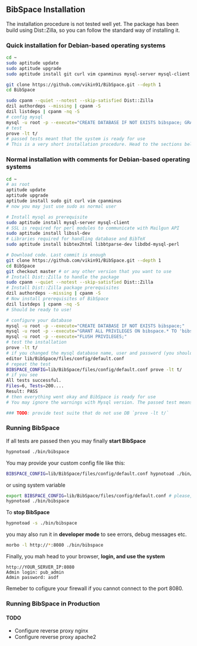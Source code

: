 
## BibSpace Installation ##
The installation procedure is not tested well yet. The package has been build using Dist::Zilla, so you can follow the standard way of installing it.

### Quick installation for Debian-based operating systems ###
```bash
cd ~
sudo aptitude update
sudo aptitude upgrade
sudo aptitude install git curl vim cpanminus mysql-server mysql-client libssl-dev bibtex2html libbtparse-dev libdbd-mysql-perl

git clone https://github.com/vikin91/BibSpace.git --depth 1
cd BibSpace

sudo cpanm --quiet --notest --skip-satisfied Dist::Zilla
dzil authordeps --missing | cpanm -S
dzil listdeps | cpanm -nq -S
# config mysql
mysql -u root -p --execute="CREATE DATABASE IF NOT EXISTS bibspace; GRANT ALL PRIVILEGES ON bibspace.* TO 'bibspace_user'@'localhost' IDENTIFIED BY 'passw00rd'; FLUSH PRIVILEGES;"
# test
prove -lt t/
# passed tests meant that the system is ready for use
# This is a very short installation procedure. Head to the sections below to configure your system.
```

### Normal installation with comments for Debian-based operating systems ###
```bash
cd ~
# as root
aptitude update
aptitude upgrade
aptitude install sudo git curl vim cpanminus 
# now you may just use sudo as normal user

# Install mysql as prerequisite
sudo aptitude install mysql-server mysql-client
# SSL is required for perl modules to communicate with Mailgun API
sudo aptitude install libssl-dev 
# Libraries required for handling database and BibTeX
sudo aptitude install bibtex2html libbtparse-dev libdbd-mysql-perl

# Download code. Last commit is enough
git clone https://github.com/vikin91/BibSpace.git --depth 1
cd BibSpace
git checkout master # or any other version that you want to use
# Install Dist::Zilla to handle the package
sudo cpanm --quiet --notest --skip-satisfied Dist::Zilla
# Install Dist::Zilla package prerequisites
dzil authordeps --missing | cpanm -S
# Now install prerequisites of BibSpace
dzil listdeps | cpanm -nq -S
# Should be ready to use!

# configure your database
mysql -u root -p --execute="CREATE DATABASE IF NOT EXISTS bibspace;"
mysql -u root -p --execute="GRANT ALL PRIVILEGES ON bibspace.* TO 'bibspace_user'@'localhost' IDENTIFIED BY 'passw00rd';"
mysql -u root -p --execute="FLUSH PRIVILEGES;"
# test the installation
prove -lt t/
# if you changed the mysql database name, user and password (you should!) then configure the credentials in config file
editor lib/BibSpace/files/config/default.conf
# repeat the test
BIBSPACE_CONFIG=lib/BibSpace/files/config/default.conf prove -lt t/
# if you see
All tests successful.
Files=6, Tests=200....
Result: PASS
# then everything went okay and BibSpace is ready for use
# You may ignore the warnings with Mysql version. The passed test means everything is okay

### TODO: provide test suite that do not use DB `prove -lt t/`
```

### Running BibSpace ###

If all tests are passed then you may finally **start BibSpace**

```bash
hypnotoad ./bin/bibspace
```
You may provide your custom config file like this:

```bash
BIBSPACE_CONFIG=lib/BibSpace/files/config/default.conf hypnotoad ./bin/bibspace
```
or using system variable

```bash
export BIBSPACE_CONFIG=lib/BibSpace/files/config/default.conf # please, use absolute path here
hypnotoad ./bin/bibspace
```
To **stop BibSpace** 
```bash
hypnotoad -s ./bin/bibspace
```


you may also run it in **developer mode** to see errors, debug messages etc.
```bash
morbo -l http://*:8080 ./bin/bibspace
```


Finally, you mah head to your browser, **login, and use the system**
```
http://YOUR_SERVER_IP:8080
Admin login: pub_admin
Admin password: asdf
```
Remeber to cofigure your firewall if you cannot connect to the port 8080.

### Running BibSpace in Production ###

#### TODO ####
* Configure reverse proxy nginx
* Configure reverse proxy apache2




